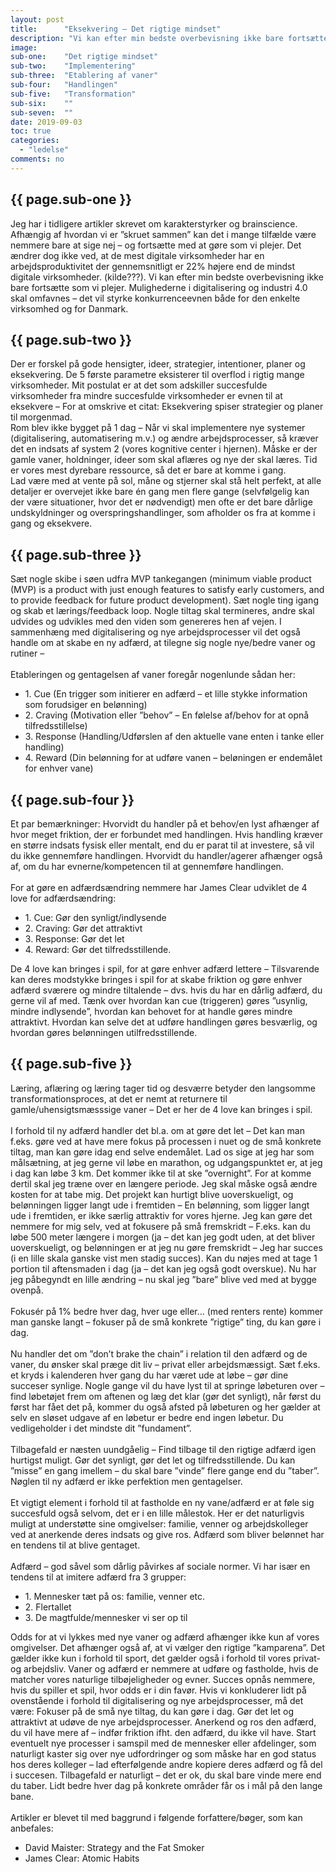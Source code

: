 ```yaml
---
layout: post
title:      "Eksekvering – Det rigtige mindset"
description: "Vi kan efter min bedste overbevisning ikke bare fortsætte, som vi plejer. Mulighederne i digitalisering og industri 4.0 skal omfavnes."
image:
sub-one:    "Det rigtige mindset"
sub-two:    "Implementering"
sub-three:  "Etablering af vaner"
sub-four:   "Handlingen"
sub-five:   "Transformation"
sub-six:    ""
sub-seven:  ""
date: 2019-09-03
toc: true
categories:
  - "ledelse"
comments: no
---
```


<div class="row">
  <div class="col s12 m10 push-m1">

  <h2 class="section scrollspy" id="{{ page.sub-one }}">{{ page.sub-one }}</h2>
  <p class="flow-text">
Jeg har i tidligere artikler skrevet om karakterstyrker og brainscience. Afhængig af hvordan vi er ”skruet sammen” kan det i mange tilfælde være nemmere bare at sige nej – og fortsætte med at gøre som vi plejer. Det ændrer dog ikke ved, at de mest digitale virksomheder har en arbejdsproduktivitet der gennemsnitligt er 22% højere end de mindst digitale virksomheder. (kilde???). Vi kan efter min bedste overbevisning ikke bare fortsætte som vi plejer. Mulighederne i digitalisering og industri 4.0 skal omfavnes – det vil styrke konkurrenceevnen både for den enkelte virksomhed og for Danmark.
  </p>

  <h2 class="section scrollspy" id="{{ page.sub-two }}">{{ page.sub-two }}</h2>
  <p class="flow-text">
Der er forskel på gode hensigter, ideer, strategier, intentioner, planer og eksekvering. De 5 første parametre eksisterer til overflod i rigtig mange virksomheder. Mit postulat er at det som adskiller succesfulde virksomheder fra mindre succesfulde virksomheder er evnen til at eksekvere – For at omskrive et citat: Eksekvering spiser strategier og planer til morgenmad.<br>
Rom blev ikke bygget på 1 dag – Når vi skal implementere nye systemer (digitalisering, automatisering m.v.) og ændre arbejdsprocesser, så kræver det en indsats af system 2 (vores kognitive center i hjernen). Måske er der gamle vaner, holdninger, ideer som skal aflæres og nye der skal læres. Tid er vores mest dyrebare ressource, så det er bare at komme i gang.<br>
Lad være med at vente på sol, måne og stjerner skal stå helt perfekt, at alle detaljer er overvejet ikke bare én gang men flere gange (selvfølgelig kan der være situationer, hvor det er nødvendigt) men ofte er det bare dårlige undskyldninger og overspringshandlinger, som afholder os fra at komme i gang og eksekvere.
  </p>

  <h2 class="section scrollspy" id="{{ page.sub-three }}">{{ page.sub-three }}</h2>
  <p class="flow-text">
Sæt nogle skibe i søen udfra MVP tankegangen (minimum viable product (MVP) is a product with just enough features to satisfy early customers, and to provide feedback for future product development). Sæt nogle ting igang og skab et lærings/feedback loop. Nogle tiltag skal termineres, andre skal udvides og udvikles med den viden som genereres hen af vejen.
I sammenhæng med digitalisering og nye arbejdsprocesser vil det også handle om at skabe en ny adfærd, at tilegne sig nogle nye/bedre vaner og rutiner – <br><br>
Etableringen og gentagelsen af vaner foregår nogenlunde sådan her:
  </p>
<ul>
<li>1.	Cue (En trigger som initierer en adfærd – et lille stykke information som forudsiger en belønning)</li>
<li>2.	Craving (Motivation eller ”behov” – En følelse af/behov for at opnå tilfredsstillelse)</li>
<li>3.	Response (Handling/Udførslen af den aktuelle vane enten i tanke eller handling)</li>
<li>4.	Reward (Din belønning for at udføre vanen – beløningen er endemålet for enhver vane)</li>
</ul>

<h2 class="section scrollspy" id="{{ page.sub-four }}">{{ page.sub-four }}</h2>
<p class="flow-text">
Et par bemærkninger: Hvorvidt du handler på et behov/en lyst afhænger af hvor meget friktion, der er forbundet med handlingen. Hvis handling kræver en større indsats fysisk eller mentalt, end du er parat til at investere, så vil du ikke gennemføre handlingen. Hvorvidt du handler/agerer afhænger også af, om du har evnerne/kompetencen til at gennemføre handlingen.
<br><br>
For at gøre en adfærdsændring nemmere har James Clear udviklet de 4 love for adfærdsændring:
</p>

<ul>
<li>1.	Cue: Gør den synligt/indlysende</li>
<li>2.	Craving: Gør det attraktivt</li>
<li>3.	Response: Gør det let</li>
<li>4.	Reward: Gør det tilfredsstillende.</li>
</ul>

<p class="flow-text">
De 4 love kan bringes i spil, for at gøre enhver adfærd lettere – Tilsvarende kan deres modstykke bringes i spil for at skabe friktion og gøre enhver adfærd sværere og mindre tiltalende – dvs. hvis du har en dårlig adfærd, du gerne vil af med. Tænk over hvordan kan cue (triggeren) gøres ”usynlig, mindre indlysende”, hvordan kan behovet for at handle gøres mindre attraktivt. Hvordan kan selve det at udføre handlingen gøres besværlig, og hvordan gøres belønningen utilfredsstillende.
</p>

<h2 class="section scrollspy" id="{{ page.sub-five }}">{{ page.sub-five }}</h2>
<p class="flow-text">
Læring, aflæring og læring tager tid og desværre betyder den langsomme transformationsproces, at det er nemt at returnere til gamle/uhensigtsmæsssige vaner – Det er her de 4 love kan bringes i spil.
<br><br>
I forhold til ny adfærd handler det bl.a. om at gøre det let – Det kan man f.eks. gøre ved at have mere fokus på processen i nuet og de små konkrete tiltag, man kan gøre idag end selve endemålet. Lad os sige at jeg har som målsætning, at jeg gerne vil løbe en marathon, og udgangspunktet er, at jeg i dag kan løbe 3 km. Det kommer ikke til at ske ”overnight”. For at komme dertil skal jeg træne over en længere periode. Jeg skal måske også ændre kosten for at tabe mig. Det projekt kan hurtigt blive uoverskueligt, og belønningen ligger langt ude i fremtiden – En belønning, som ligger langt ude i fremtiden, er ikke særlig attraktiv for vores hjerne. Jeg kan gøre det nemmere for mig selv, ved at fokusere på små fremskridt – F.eks. kan du løbe 500 meter længere i morgen (ja – det kan jeg godt uden, at det bliver uoverskueligt, og belønningen er at jeg nu gøre fremskridt – Jeg har succes (i en lille skala ganske vist men stadig succes). Kan du nøjes med at tage 1 portion til aftensmaden i dag (ja – det kan jeg også godt overskue). Nu har jeg påbegyndt en lille ændring – nu skal jeg ”bare” blive ved med at bygge ovenpå.
<br><br>
Fokusér på 1% bedre hver dag, hver uge eller… (med renters rente) kommer man ganske langt – fokuser på de små konkrete ”rigtige” ting, du kan gøre i dag.
<br><br>
Nu handler det om ”don’t brake the chain” i relation til den adfærd og de vaner, du ønsker skal præge dit liv – privat eller arbejdsmæssigt. Sæt f.eks. et kryds i kalenderen hver gang du har været ude at løbe – gør dine succeser synlige. Nogle gange vil du have lyst til at springe løbeturen over – find løbetøjet frem om aftenen og læg det klar (gør det synligt), når først du først har fået det på, kommer du også afsted på løbeturen og her gælder at selv en sløset udgave af en løbetur er bedre end ingen løbetur. Du vedligeholder i det mindste dit ”fundament”.
<br><br>
Tilbagefald er næsten uundgåelig – Find tilbage til den rigtige adfærd igen hurtigst muligt. Gør det synligt, gør det let og tilfredsstillende. Du kan ”misse” en gang imellem – du skal bare ”vinde” flere gange end du ”taber”. Nøglen til ny adfærd er ikke perfektion men gentagelser.
<br><br>
Et vigtigt element i forhold til at fastholde en ny vane/adfærd er at føle sig succesfuld også selvom, det er i en lille målestok. Her er det naturligvis muligt at understøtte sine omgivelser: familie, venner og arbejdskolleger ved at anerkende deres indsats og give ros. Adfærd som bliver belønnet har en tendens til at blive gentaget.
<br><br>
Adfærd – god såvel som dårlig påvirkes af sociale normer. Vi har især en tendens til at imitere adfærd fra 3 grupper:
</p>

<ul>
<li>1.	Mennesker tæt på os: familie, venner etc.</li>
<li>2.	Flertallet</li>
<li>3.	De magtfulde/mennesker vi ser op til</li>
</ul>


<p class="flow-text">
Odds for at vi lykkes med nye vaner og adfærd afhænger ikke kun af vores omgivelser. Det afhænger også af, at vi vælger den rigtige ”kamparena”. Det gælder ikke kun i forhold til sport, det gælder også i forhold til vores privat- og arbejdsliv. Vaner og adfærd er nemmere at udføre og fastholde, hvis de matcher vores naturlige tilbøjeligheder og evner. Succes opnås nemmere, hvis du spiller et spil, hvor odds er i din favør.
Hvis vi konkluderer lidt på ovenstående i forhold til digitalisering og nye arbejdsprocesser, må det være: Fokuser på de små nye tiltag, du kan gøre i dag. Gør det let og attraktivt at udøve de nye arbejdsprocesser. Anerkend og ros den adfærd, du vil have mere af – indfør friktion ifht. den adfærd, du ikke vil have. Start eventuelt nye processer i samspil med de mennesker eller afdelinger, som naturligt kaster sig over nye udfordringer og som måske har en god status hos deres kolleger – lad efterfølgende andre kopiere deres adfærd og få del i succesen. Tilbagefald er naturligt – det er ok, du skal bare vinde mere end du taber. Lidt bedre hver dag på konkrete områder får os i mål på den lange bane.
<br><br>
Artikler er blevet til med baggrund i følgende forfattere/bøger, som kan anbefales:
</p>

<ul>
<li>David Maister: Strategy and the Fat Smoker</li>
<li>James Clear: Atomic Habits</li>
</ul>


  </div>
</div>
